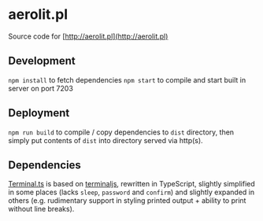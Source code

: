 # aerolit.pl

Source code for [http://aerolit.pl](http://aerolit.pl)

## Development

`npm install` to fetch dependencies
`npm start` to compile and start built in server on port 7203

## Deployment

`npm run build` to compile / copy dependencies to `dist` directory, then simply put
contents of `dist` into directory served via http(s).

## Dependencies

[Terminal.ts](src/Terminal/Terminal.ts) is based on [terminaljs](https://github.com/eosterberg/terminaljs),
rewritten in TypeScript, slightly simplified in some places (lacks `sleep`, `password` and `confirm`)
and slightly expanded in others (e.g. rudimentary support in styling printed output + ability to print
without line breaks).
